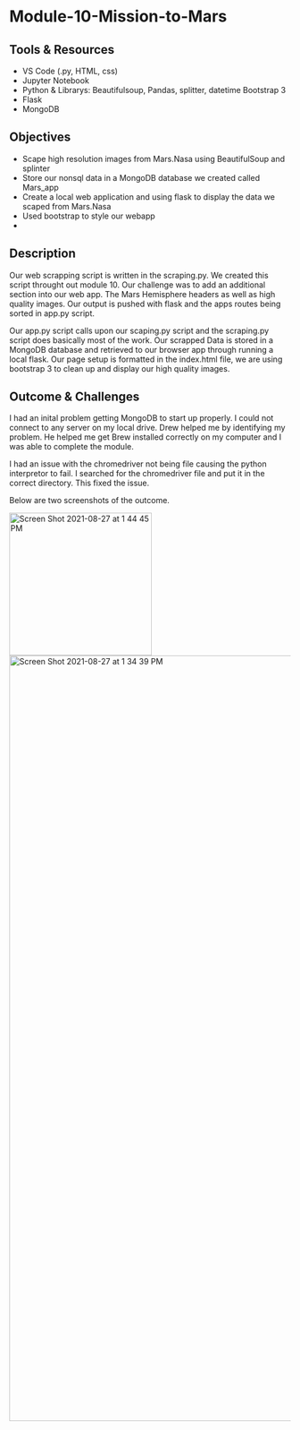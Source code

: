 # Module-10-Mission-to-Mars

## Tools & Resources
* VS Code (.py, HTML, css)
* Jupyter Notebook
* Python & Librarys: Beautifulsoup, Pandas, splitter, datetime Bootstrap 3
* Flask
* MongoDB


## Objectives

* Scape high resolution images from Mars.Nasa using BeautifulSoup and splinter 
* Store our nonsql data in a MongoDB database we created called Mars_app
* Create a local web application and using flask to display the data we scaped from Mars.Nasa
* Used bootstrap to style our webapp
*


## Description

Our web scrapping script is written in the scraping.py. We created this script throught out module 10. Our challenge was to add an additional section into our web app. The Mars Hemisphere headers as well as high quality images. Our output is pushed with flask and the apps routes being sorted in app.py script.

Our app.py script calls upon our scaping.py script and the scraping.py script does basically most of the work. Our scrapped Data is stored in a MongoDB database and retrieved to our browser app through running a local flask. Our page setup is formatted in the index.html file, we are using bootstrap 3 to clean up and display our high quality images. 

## Outcome & Challenges

I had an inital problem getting MongoDB to start up properly. I could not connect to any server on my local drive.
Drew helped me by identifying my problem. He helped me get Brew installed correctly on my computer and I was able to complete the module. 

I had an issue with the chromedriver not being file causing the python interpretor to fail. I searched for the chromedriver file and put it in the correct directory. This fixed the issue.

Below are two screenshots of the outcome. 


<img width="255" alt="Screen Shot 2021-08-27 at 1 44 45 PM" src="https://user-images.githubusercontent.com/83923903/131187288-1c39d4dc-a979-4f3c-bd3f-b9df0b72082d.png">

<img width="1368" alt="Screen Shot 2021-08-27 at 1 34 39 PM" src="https://user-images.githubusercontent.com/83923903/131187311-1d68ad27-d614-4b73-8025-8ff1120470f4.png">

